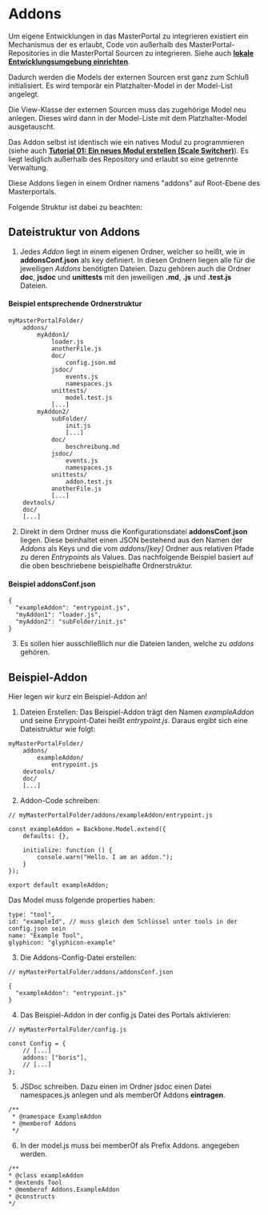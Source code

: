 # Addons #

Um eigene Entwicklungen in das MasterPortal zu integrieren existiert ein Mechanismus der es erlaubt, Code von außerhalb des MasterPortal-Repositories in die MasterPortal Sourcen zu integrieren. Siehe auch **[lokale Entwicklungsumgebung einrichten](setup-dev.md)**.

Dadurch werden die Models der externen Sourcen erst ganz zum Schluß initialisiert. Es wird temporär ein Platzhalter-Model in der Model-List angelegt.

Die View-Klasse der externen Sourcen muss das zugehörige Model neu anlegen. Dieses wird dann in der Model-Liste mit dem Platzhalter-Model ausgetauscht.

Das Addon selbst ist identisch wie ein natives Modul zu programmieren (siehe auch **[Tutorial 01: Ein neues Modul erstellen (Scale Switcher)](02_tutorial_new_module_scale_switcher.md)**). Es liegt lediglich außerhalb des Repository und erlaubt so eine getrennte Verwaltung.

Diese Addons liegen in einem Ordner namens "addons" auf Root-Ebene des Masterportals.

Folgende Struktur ist dabei zu beachten:

## Dateistruktur von Addons ##

1. Jedes *Addon* liegt in einem eigenen Ordner, welcher so heißt, wie in **addonsConf.json** als key definiert. In diesen Ordnern liegen alle für die jeweiligen *Addons* benötigten Dateien. Dazu gehören auch die Ordner **doc**, **jsdoc** und **unittests** mit den jeweiligen **.md**, **.js** und **.test.js** Dateien.

#### Beispiel entsprechende Ordnerstruktur ####
```
myMasterPortalFolder/
    addons/
        myAddon1/
            loader.js
            anotherFile.js
            doc/
                config.json.md
            jsdoc/
                events.js
                namespaces.js
            unittests/
                model.test.js
            [...]
        myAddon2/
            subFolder/
                init.js
                [...]
            doc/
                beschreibung.md
            jsdoc/
                events.js
                namespaces.js
            unittests/
                addon.test.js
            anotherFile.js
            [...]
    devtools/
    doc/
    [...]
```

2. Direkt in dem Ordner muss die Konfigurationsdatei **addonsConf.json** liegen. Diese beinhaltet einen JSON bestehend aus den Namen der *Addons* als Keys und die vom *addons/[key]* Ordner aus relativen Pfade zu deren *Entrypoints* als Values. Das nachfolgende Beispiel basiert auf die oben beschriebene beispielhafte Ordnerstruktur.

#### Beispiel **addonsConf.json** ####
```
{
  "exampleAddon": "entrypoint.js",
  "myAddon1": "loader.js",
  "myAddon2": "subFolder/init.js"
}
```

3. Es sollen hier ausschließlich nur die Dateien landen, welche zu *addons* gehören.

## Beispiel-Addon ##

Hier legen wir kurz ein Beispiel-Addon an!

1. Dateien Erstellen: Das Beispiel-Addon trägt den Namen *exampleAddon* und seine Enrypoint-Datei heißt *entrypoint.js*. Daraus ergibt sich eine Dateistruktur wie folgt:

```
myMasterPortalFolder/
    addons/
        exampleAddon/
            entrypoint.js
    devtools/
    doc/
    [...]
```

2. Addon-Code schreiben:

```
// myMasterPortalFolder/addons/exampleAddon/entrypoint.js

const exampleAddon = Backbone.Model.extend({
    defaults: {},

    initialize: function () {
        console.warn("Hello. I am an addon.");
    }
});

export default exampleAddon;
```
Das Model muss folgende properties haben:
```
type: "tool",
id: "exampleId", // muss gleich dem Schlüssel unter tools in der config.json sein
name: "Example Tool", 
glyphicon: "glyphicon-example"
```

3. Die Addons-Config-Datei erstellen:

```
// myMasterPortalFolder/addons/addonsConf.json

{
  "exampleAddon": "entrypoint.js"
}
```

4. Das Beispiel-Addon in der config.js Datei des Portals aktivieren:
```
// myMasterPortalFolder/config.js

const Config = {
    // [...]
    addons: ["boris"],
    // [...]
};
```

5. JSDoc schreiben. Dazu einen im Ordner jsdoc einen Datei namespaces.js anlegen und als memberOf Addons **eintragen**.

```
/**
 * @namespace ExampleAddon
 * @memberof Addons
 */
```

6. In der model.js muss bei memberOf als Prefix Addons. angegeben werden.

```
/**
* @class exampleAddon
* @extends Tool
* @memberof Addons.ExampleAddon
* @constructs
*/
```



